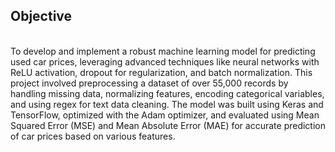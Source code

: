 ## Objective
<br>
To develop and implement a robust machine learning model for predicting used car prices, leveraging advanced techniques like neural networks with ReLU activation, dropout for regularization, and batch normalization. This project involved preprocessing a dataset of over 55,000 records by handling missing data, normalizing features, encoding categorical variables, and using regex for text data cleaning. The model was built using Keras and TensorFlow, optimized with the Adam optimizer, and evaluated using Mean Squared Error (MSE) and Mean Absolute Error (MAE) for accurate prediction of car prices based on various features.
